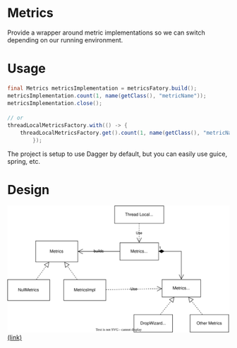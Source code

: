 # Metrics

Provide a wrapper around metric implementations so we can switch depending on
our running environment.

# Usage

```java
final Metrics metricsImplementation = metricsFatory.build();
metricsImplementation.count(1, name(getClass(), "metricName"));
metricsImplementation.close();

// or
threadLocalMetricsFactory.with(() -> {
    threadLocalMetricsFactory.get().count(1, name(getClass(), "metricName"));
        });

```

The project is setup to use Dagger by default, but you can easily use guice,
spring, etc.

# Design

![design](docs/design.drawio.svg) [(link)](https://viewer.diagrams.net/?tags=%7B%7D&highlight=0000ff&edit=_blank&layers=1&nav=1&title=Untitled%20Diagram.drawio#R7VnbctsgEP0aP6YjdPHlMU7stNOmzYzbyTMWWGKChILxJfn6ogh0Q7blxI49Gb940LIscPaw7OKOcxOt7zhMwnuGMO3YFlp3nNuObfeBJ39TwUsmAH13kEkCTpCSFYIJecVKaCnpgiA8rygKxqggSVXoszjGvqjIIOdsVVWbMVqdNYEBNgQTH1JT%2BkiQCNW%2BPKuQf8ckCPXMwFI9EdTKSjAPIWKrksgZdZwbzpjIWtH6BtMUPI1LNm68oTdfGMexaDNg2IvpzxF%2BRavx8914RsjT8%2FRKWVlCulAbvseCE3%2Bu1ixeNBCcLWKEU1tWxxmuQiLwJIF%2B2ruSrpeyUERUfgHZVFYxF3i9cbkgB0GyB7NITvwiVfSArsJNMaenPleFF4CGNix5QA%2BDyvFBbrnARjYUPHtAZRtQ%2FV5Qei5w9atogf6p4XI2MetHlNCTw2W754ZXz8CrY3epnHWIyFI2g7SZsy3rkROVOhv0x9AXLF1cs37NCYeF2LVqB9gzEQYNCHvHQrhvIDxdEIrMs4tjdJ1eHfKLJTiWcEjJmFANjvxSFxWwq8ys0jgzjJFxw9QglJOzBffxbnYIyAMsdsVz0yVlzDWDOaZQkGV1bU2gK3MPjMhV5%2B51aicoP1HaRLYnNap8L9UMedYOQ9mmDUNvHMj3%2BH5aDAxagBaMKDm9Roe5XK%2FQ2ojAiMXob0hi3aV1XS0oM0tyZaKmZVyELGAxpKNCOoSUBNLULcWz9AynJ5TIbOVaiadMCBZ9gIm7GWY1U0x5U2cUypnOQbjmgSpFBoNv3vvI1u3tsnRktumdHDbOP3C2lHky111TXlf%2B1NDv2S1u10%2BN%2FcBMdBtgvOUseSSvkKPWyNc8dWLg3XpQPj3wZtr8R4QpU61NqfNhIenWr5fTQ2KmxtsunCll%2FlNKOjgP3wI6qCQk1mkSEvDR%2B%2BKSkmzBzP0KDLEvDDkeQ7wvwBCnLUEu%2FNibH90vwI%2FWAeTCj735YT43%2FZvjbRQpXkLKNKgQ5qxixuVS2Z8U5gtZpeIpMaP7vEj%2FtxjOWCyu5m%2BEuJYKwErWWe2j%2BuvVUKr%2FIUN%2FQ46hLM%2BsX8yHtFRkZZa3115ntpe8ALJq77SNVWSbDR61knL6XoWeV05DJeV%2BaiVlvt0dMYqlDtCjDp0r91uGtd7poho4VFSrG3p3VJOfxd%2BnmXrxJ7Qz%2Bg8%3D)